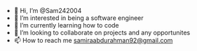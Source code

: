 - 👋 Hi, I’m @Sam242004
- 👀 I’m interested in being a software engineer
- 🌱 I’m currently learning how to code
- 💞️ I’m looking to collaborate on projects and any opportunites
- 📫 How to reach me samiraabdurahman92@gmail.com

<!---
Sam242004/Sam242004 is a ✨ special ✨ repository because its `README.md` (this file) appears on your GitHub profile.
You can click the Preview link to take a look at your changes.
--->
